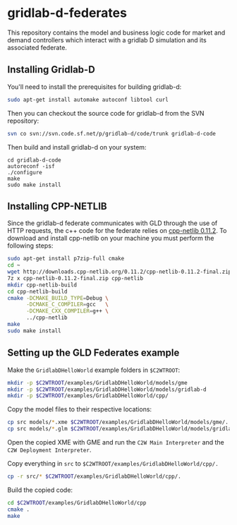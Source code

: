 # gridlab-d-federates
This repository contains the model and business logic code for market and demand controllers which interact with a gridlab D simulation and its associated federate.

## Installing Gridlab-D

You'll need to install the prerequisites for building gridlab-d:

```bash
sudo apt-get install automake autoconf libtool curl
```

Then you can checkout the source code for gridlab-d from the SVN repository:

```bash
svn co svn://svn.code.sf.net/p/gridlab-d/code/trunk gridlab-d-code
```

Then build and install gridlab-d on your system:

```baash
cd gridlab-d-code
autoreconf -isf
./configure
make
sudo make install
```

## Installing CPP-NETLIB

Since the gridlab-d federate communicates with GLD through the use of HTTP requests, the c++ code for the federate relies on [cpp-netlib 0.11.2](http://cpp-netlib.org).  To download and install cpp-netlib on your machine you must perform the following steps:

```bash
sudo apt-get install p7zip-full cmake
cd ~
wget http://downloads.cpp-netlib.org/0.11.2/cpp-netlib-0.11.2-final.zip
7z x cpp-netlib-0.11.2-final.zip cpp-netlib
mkdir cpp-netlib-build
cd cpp-netlib-build
cmake -DCMAKE_BUILD_TYPE=Debug \
      -DCMAKE_C_COMPILER=gcc   \
      -DCMAKE_CXX_COMPILER=g++ \
      ../cpp-netlib
make
sudo make install
```

## Setting up the GLD Federates example

Make the `GridlabDHelloWorld` example folders in `$C2WTROOT`:

```bash
mkdir -p $C2WTROOT/examples/GridlabDHelloWorld/models/gme
mkdir -p $C2WTROOT/examples/GridlabDHelloWorld/models/gridlab-d
mkdir -p $C2WTROOT/examples/GridlabDHelloWorld/cpp/
```

Copy the model files to their respective locations:

```bash
cp src models/*.xme $C2WTROOT/examples/GridlabDHelloWorld/models/gme/.
cp src models/*.glm $C2WTROOT/examples/GridlabDHelloWorld/models/gridlab-d/.
```

Open the copied XME with GME and run the `C2W Main Interpreter` and the `C2W Deployment Interpreter`.

Copy everything in `src` to `$C2WTROOT/examples/GridlabDHelloWorld/cpp/.`

```bash
cp -r src/* $C2WTROOT/examples/GridlabDHelloWorld/cpp/.
```

Build the copied code:

```bash
cd $C2WTROOT/examples/GridlabDHelloWorld/cpp
cmake .
make
```
